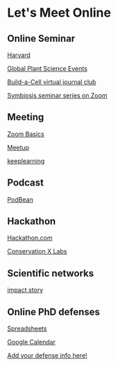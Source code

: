 # Let's Meet Online

Online Seminar
-

[Harvard](https://www.dfhcc.harvard.edu/events/dfhcc-connecting-the-scientific-community-seminar-series/?fbclid=IwAR3Es1QgWgP-Vy1rHP5uVtgTTPCdgtx0J9cyVZPWwcaL5BeNSB4gSlEjDZI)

[Global Plant Science Events](https://plantae.org/events-calendar/#calendar)

[Build-a-Cell virtual journal club](https://www.buildacell.org/journal-club)

[Symbiosis seminar series on Zoom](https://docs.google.com/spreadsheets/d/1DHkn2CjRXz9QbJPcSDuibYmn6e1khhgd2xPIxXjXVMY/edit#gid=0)

Meeting
-
[Zoom Basics](https://docs.google.com/document/d/1xdENyIV1505FDXBj7n5PaaHinGGUWc1R0ib1t7DRSCw/edit)

[Meetup](https://www.meetup.com/)

[keeplearning](https://keeplearning.umsystem.edu/support/solutions/articles/11000083770)

Podcast
-

[PodBean](https://www.podbean.com/all)

Hackathon
-

[Hackathon.com](https://www.hackathon.com/)

[Conservation X Labs](https://conservationxlabs.com/ideathon)

Scientific networks
-
[impact story](https://profiles.impactstory.org/)

Online PhD defenses
-
[Spreadsheets](https://docs.google.com/spreadsheets/d/1unGUjhscWqgY1UYA7ZpXAS6jn9AMavllN6jo0tImN-w/edit#gid=1513395454)

[Google Calendar](https://calendar.google.com/calendar/embed?src=c6vc52sdvqdl6b5a2lsh3vtbgk@group.calendar.google.com&ctz=America/New_York&pli=1)

[Add your defense info here!](https://docs.google.com/forms/d/e/1FAIpQLScGsCWDNdxY0NVpxfxoWr67JyirX_FtLGo7kp5Sr3ErVZDRPA/viewform)

